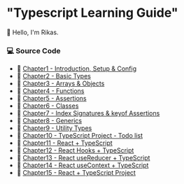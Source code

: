 # "Typescript Learning Guide"

👋 Hello, I'm Rikas.


### 💻 Source Code

- 🔗 [Chapter1 - Introduction, Setup & Config](https://github.com/RikasMRM/typescript-practice/tree/main/Chapter1)
- 🔗 [Chapter2 - Basic Types](https://github.com/RikasMRM/typescript-practice/tree/main/Chapter2)
- 🔗 [Chapter3 - Arrays & Objects](https://github.com/RikasMRM/typescript-practice/tree/main/Chapter3)
- 🔗 [Chapter4 - Functions](https://github.com/RikasMRM/typescript-practice/tree/main/Chapter4)
- 🔗 [Chapter5 - Assertions](https://github.com/RikasMRM/typescript-practice/tree/main/Chapter5)
- 🔗 [Chapter6 - Classes](https://github.com/RikasMRM/typescript-practice/tree/main/Chapter6)
- 🔗 [Chapter7 - Index Signatures & keyof Assertions](https://github.com/RikasMRM/typescript-practice/tree/main/Chapter7)
- 🔗 [Chapter8 - Generics](https://github.com/RikasMRM/typescript-practice/tree/main/Chapter8)
- 🔗 [Chapter9 -  Utility Types](https://github.com/RikasMRM/typescript-practice/tree/main/Chapter9)
- 🔗 [Chapter10 - TypeScript Project - Todo list](https://github.com/RikasMRM/typescript-practice/tree/main/Chapter10)
- 🔗 [Chapter11 - React + TypeScript](https://github.com/RikasMRM/typescript-practice/tree/main/Chapter11)
- 🔗 [Chapter12 - React Hooks + TypeScript](https://github.com/RikasMRM/typescript-practice/tree/main/Chapter12)
- 🔗 [Chapter13 - React useReducer + TypeScript](https://github.com/RikasMRM/typescript-practice/tree/main/Chapter13)
- 🔗 [Chapter14 - React useContext + TypeScript ](https://github.com/RikasMRM/typescript-practice/tree/main/Chapter14)
- 🔗 [Chapter15 - React + TypeScript Project ](https://github.com/RikasMRM/typescript-practice/tree/main/Chapter15)